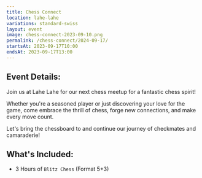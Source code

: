 ```yaml
---
title: Chess Connect
location: lahe-lahe
variations: standard-swiss
layout: event
image: chess-connect-2023-09-10.png
permalink: /chess-connect/2024-09-17/
startsAt: 2023-09-17T10:00
endsAt: 2023-09-17T13:00
---
```

## Event Details:

Join us at Lahe Lahe for our next chess meetup for a fantastic chess spirit!

Whether you're a seasoned player or just discovering your love for the
game, come embrace the thrill of chess, forge new connections, and make every
move count. 

Let's bring the chessboard to and continue our journey of
checkmates and camaraderie!

## What's Included:
- 3 Hours of `Blitz Chess` (Format 5+3)